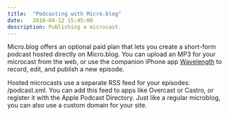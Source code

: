 ```yaml
---
title:  "Podcasting with Micro.blog"
date:   2018-04-12 15:45:00
description: Publishing a microcast.
---
```


Micro.blog offers an optional paid plan that lets you create a short-form podcast hosted directly on Micro.blog. You can upload an MP3 for your microcast from the web, or use the companion iPhone app [Wavelength](https://itunes.apple.com/us/app/wavelength-for-micro-blog/id1365158696?ls=1&mt=8) to record, edit, and publish a new episode.

Hosted microcasts use a separate RSS feed for your episodes: /podcast.xml. You can add this feed to apps like Overcast or Castro, or register it with the Apple Podcast Directory. Just like a regular microblog, you can also use a custom domain for your site.